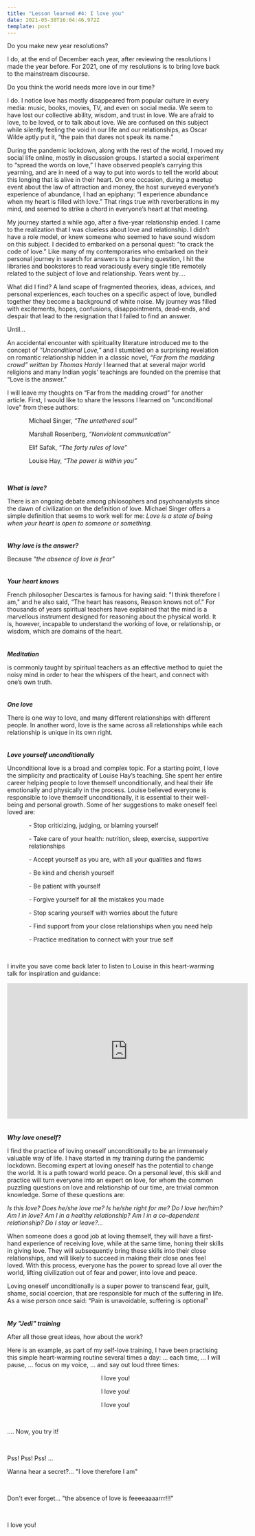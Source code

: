 ```yaml
---
title: "Lesson learned #4: I love you"
date: 2021-05-30T16:04:46.972Z
template: post
---
```

Do you make new year resolutions? 

I do, at the end of December each year, after reviewing the resolutions I made the year before. For 2021, one of my resolutions is to bring love back to the mainstream discourse. 

Do you think the world needs more love in our time? 

I do. I notice love has mostly disappeared from popular culture in every media: music, books, movies, TV, and even on social media. We seem to have lost our collective ability, wisdom, and trust in love. We are afraid to love, to be loved, or to talk about love. We are confused on this subject while silently feeling the void in our life and our relationships, as Oscar Wilde aptly put it, “the pain that dares not speak its name.”

During the pandemic lockdown, along with the rest of the world, I moved my social life online, mostly in discussion groups. I started a social experiment to “spread the words on love,” I have observed people’s carrying this yearning, and are in need of a way to put into words to tell the world about this longing that is alive in their heart. On one occasion, during a meetup event about the law of attraction and money, the host surveyed everyone’s experience of abundance, I had an epiphany: “I experience abundance when my heart is filled with love.” That rings true with reverberations in my mind, and seemed to strike a chord in everyone’s heart at that meeting. 

My journey started a while ago, after a five-year relationship ended. I came to the realization that I was clueless about love and relationship. I didn’t have a role model, or knew someone who seemed to have sound wisdom on this subject. I decided to embarked on a personal quest: "to crack the code of love." Like many of my contemporaries who embarked on their personal journey in search for answers to a burning question, I hit the libraries and bookstores to read voraciously every single title remotely related to the subject of love and relationship. Years went by....

What did I find? A land scape of fragmented theories, ideas, advices, and personal experiences, each touches on a specific aspect of love, bundled together they become a background of white noise. My journey was filled with excitements, hopes, confusions, disappointments, dead-ends, and despair that lead to the resignation that I failed to find an answer. 

Until...

An accidental encounter with spirituality literature introduced me to the concept of <i>"Unconditional Love," </i> and I stumbled on a surprising  revelation on romantic relationship hidden in a classic novel, <i>“Far from the madding crowd” written by Thomas Hardy</i> I learned that at several major world religions and many Indian yogis' teachings are founded on the premise that “Love is the answer.”

I will leave my thoughts on “Far from the madding crowd” for another article. First, I would like to share the lessons I learned on “unconditional love” from these authors: 

<p style="margin-left: 10%;">  Michael Singer, <i> “The untethered soul”</i> </p>

<p style="margin-left: 10%;"> Marshall Rosenberg,  <i>“Nonviolent communication”</i>  </p>

<p style="margin-left: 10%;">Elif Safak,  <i>“The forty rules of love”</i> </p>

<p style="margin-left: 10%">Louise Hay,  <i>“The power is within you” </i> </p>

<p style="margin-bottom:0%;margin-top:9%"> <b><i>What is love?</i></b></p>

<p>There is an ongoing debate among philosophers and psychoanalysts since the dawn of civilization on the definition of love. Michael Singer offers a simple definition that seems to work well for me: <i>Love is a state of being when your heart is open to someone or something.  </i></p>

<p style="margin-bottom:0%;margin-top:7%"><b><i>Why love is the answer? </i></b></p>

<p>Because <i>"the absence of love is fear" </i></p>

<p style="margin-bottom:0%;margin-top:7%""><b><i>Your heart knows</i></b></p>

 <p style="margin-bottom:7%">French philosopher Descartes is famous for having said: "I think therefore I am,"  and he also said, “The heart has reasons, Reason knows not of.” For thousands of years spiritual teachers have explained that the mind is a marvellous instrument designed for reasoning about the physical world. It is, however, incapable to understand the working of love, or relationship, or wisdom, which are domains of the heart.</p>

<p style="margin-bottom:0%"><b><i>Meditation </i></b></p>

<p style="margin-bottom:7%"> is commonly taught by spiritual teachers as an effective method to quiet the noisy mind in order to hear the whispers of the heart, and connect with one’s own truth. </p>

<p style="margin-bottom:0%"><b><i> One love </i></b></p>

<p style="margin-bottom:7%"> There is one way to love, and many different relationships with different people. In another word, love is the same across all relationships while each relationship is unique  in its own right. </p>

<p style="margin-bottom:0%"><b><i>Love yourself unconditionally </i></b></p>

<p>  Unconditional love is a broad and complex topic. For a starting point,  I love the simplicity and practicality of Louise Hay’s teaching. She spent her entire career helping people to love themself unconditionally, and heal their life  emotionally and physically in the process. Louise believed everyone is responsible to love themself unconditionally, it is essential to their well-being and personal growth. Some of her suggestions to make oneself feel loved are: </p>

<p style="margin-left: 10%;">- Stop criticizing, judging, or blaming yourself

</p>

<p style="margin-left: 10%;">- Take care of your health: nutrition, sleep, exercise, supportive relationships </p>

<p style="margin-left: 10%;">- Accept yourself as you are, with all your qualities and flaws</p>

<p style="margin-left: 10%;">- Be kind and cherish yourself</p>

<p style="margin-left: 10%;">- Be patient with yourself</p>

<p style="margin-left: 10%;">- Forgive yourself for all the mistakes you  made</p>

<p style="margin-left: 10%;"><p style="margin-left: 10%;">- Stop scaring yourself with worries about the future</p>

<p style="margin-left: 10%;">- Find support from your close relationships when you need help</p>

<p style="margin-left: 10%;">- Practice meditation to connect with your true self</p>

<br>

<p > I invite you save come back later to listen to Louise in this heart-warming talk for inspiration and guidance:  </p>

<iframe width="560" height="315" src="https://www.youtube.com/embed/MMTOZNL_Ybk" title="YouTube video player" frameborder="0" allow="accelerometer; autoplay; clipboard-write; encrypted-media; gyroscope; picture-in-picture" allowfullscreen></iframe>

<p style="margin-bottom:0%;margin-top:7%"><b><i> Why love oneself? </i></b></p>

 <p> I find the practice of loving oneself unconditionally to be an immensely valuable way of life. I have started in my training during the pandemic lockdown. Becoming expert at loving oneself has the potential to change the world. It is a path toward world peace. On a personal level, this skill and practice will turn everyone into an expert on love, for whom the common puzzling questions on love and relationship of our time, are trivial common knowledge. Some of these questions are:

<i>Is this love?  Does he/she love me? Is he/she right for me?  Do I love her/him?  Am I in love?  Am I in a healthy relationship?  Am I in a co-dependent relationship? Do I stay or leave?...</i>

When someone does a good job at loving themself, they will have a first-hand experience of receiving love, while at the same time, honing their skills in giving love. They will subsequently bring these skills into their close relationships, and will likely to succeed in making their close ones feel loved. With this process, everyone has the power to spread love all over the world, lifting civilization out of fear and power, into love and peace.

Loving oneself unconditionally is a super power to transcend fear, guilt, shame, social coercion, that are responsible for much of the suffering in life. As a wise person once said: “Pain is unavoidable, suffering is optional” </p>

<p style="margin-bottom:0%;margin-top:7%"><b><i>My "Jedi" training </i></b></p>

After all those great ideas, how about the work? 

Here is an example, as part of my self-love training, I have been practising this simple heart-warming routine several times a day: ... each time, ... I will pause, ... focus on my voice, ... and say out loud three times:

<p style="text-align:center;">I love you! </p>

<p style="text-align:center;">I love you! </p>

<p style="text-align:center;">I love you! </p>

<br>

.... Now, you try it!

<br>

Pss! Pss! Pss! ...

Wanna hear a secret?... "I love therefore I am"

<br>

 Don't ever forget... "the absence of love is feeeeaaaarrr!!!"

<br>

I love you!